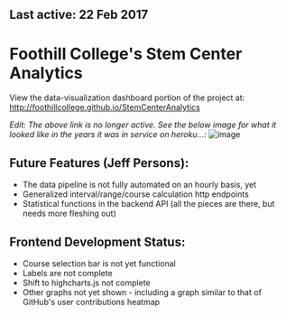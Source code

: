 Last active: 22 Feb 2017
---
# Foothill College's Stem Center Analytics
View the data-visualization dashboard portion of the project at:
http://foothillcollege.github.io/StemCenterAnalytics

*Edit: The above link is no longer active. See the below image for what it looked like in the years it was in service on heroku...:*
![image](https://user-images.githubusercontent.com/8084757/121786276-d38c9d80-cb8c-11eb-84db-fa4f797fa5fe.png)

## Future Features (Jeff Persons):
   * The data pipeline is not fully automated on an hourly basis, yet
   * Generalized interval/range/course calculation http endpoints
   * Statistical functions in the backend API (all the pieces are there, but needs more fleshing out)

## Frontend Development Status:
   * Course selection bar is not yet functional
   * Labels are not complete
   * Shift to highcharts.js not complete
   * Other graphs not yet shown - including a graph similar to that of GitHub's user contributions heatmap
